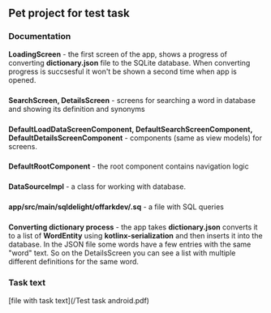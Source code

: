 ## Pet project for test task

### Documentation
**LoadingScreen** - the first screen of the app, shows a progress of converting **dictionary.json** file to the SQLite database. When converting progress is succsesful it won't be shown a second time when app is opened.
###
**SearchScreen, DetailsScreen** - screens for searching a word in database and showing its definition and synonyms
###
**DefaultLoadDataScreenComponent, DefaultSearchScreenComponent, DefaultDetailsScreenComponent** - components (same as view models) for screens.
###
**DefaultRootComponent** - the root component contains navigation logic
###
**DataSourceImpl** - a class for working with database.
###
**app/src/main/sqldelight/offarkdev/.sq** - a file with SQL queries 
###

**Converting dictionary process** - the app takes **dictionary.json** converts it to a list of **WordEntity** using **kotlinx-serialization** and then inserts it into the database.
In the JSON file some words have a few entries with the same "word" text. So on the DetailsScreen you can see a list with multiple different definitions for the same word.

### Task text
[file with task text](/Test task android.pdf)


